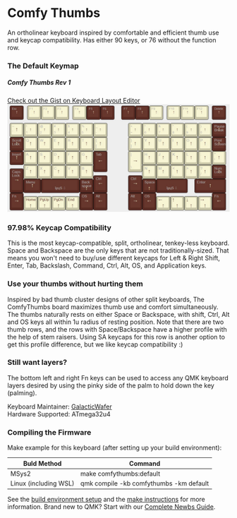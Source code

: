 # Comfy Thumbs

An ortholinear keyboard inspired by comfortable and efficient thumb use and keycap compatibility. Has either 90 keys, or 76 without the function row.

### The Default Keymap
<h5><b>Comfy Thumbs Rev 1</b></h5>


[Check out the Gist on Keyboard Layout Editor](http://www.keyboard-layout-editor.com/#/gists/36e706f383088aca6e862086f8b5e326)
![Default Keymap](https://raw.githubusercontent.com/GalacticWafer/ComfyThumbs/master/layout.jpg)

<p>

### 97.98% Keycap Compatibility

This is the most keycap-compatible, split, ortholinear, tenkey-less keyboard. Space and Backspace are the only keys that are not traditionally-sized. That means you won't need to buy/use different keycaps for Left  & Right Shift, Enter, Tab, Backslash, Command, Ctrl, Alt, OS, and Application keys.

<p>

### Use your thumbs without hurting them

Inspired by bad thumb cluster designs of other split keyboards, The ComfyThumbs board maximizes thumb use and comfort simultaneously. The thumbs naturally rests on either Space or Backspace, with shift, Ctrl, Alt and OS keys all within 1u radius of resting position. Note that there are two thumb rows, and the rows with Space/Backspace have a higher profile with the help of stem raisers. Using SA keycaps for this row is another option to get this profile difference, but we like keycap compatibility :)


### Still want layers?
The bottom left and right Fn keys can be used to access any QMK keyboard layers desired by using the pinky side of the palm to hold down the key (palming).
</p>



Keyboard Maintainer: [GalacticWafer](https://github.com/GalacticWafer)  
Hardware Supported: ATmega32u4  

### Compiling the Firmware

Make example for this keyboard (after setting up your build environment):

| Buld Method        |Command|
|-------------|-----------|
| MSys2|make comfythumbs:default |
|Linux (including WSL)|qmk compile -kb comfythumbs -km default|

See the [build environment setup](https://docs.qmk.fm/#/getting_started_build_tools) and the [make instructions](https://docs.qmk.fm/#/getting_started_make_guide) for more information. Brand new to QMK? Start with our [Complete Newbs Guide](https://docs.qmk.fm/#/newbs).
